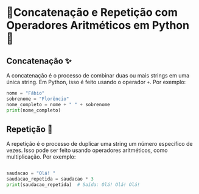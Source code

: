 # 📝Concatenação e Repetição com Operadores Aritméticos em Python 🐍

## Concatenação ✨

A concatenação é o processo de combinar duas ou mais strings em uma única string. Em Python, isso é feito usando o operador `+`. Por exemplo:

```python
nome = "Fábio"
sobrenome = "Florêncio"
nome_completo = nome + " " + sobrenome
print(nome_completo) 

```

## Repetição 🔄

A repetição é o processo de duplicar uma string um número específico de vezes. Isso pode ser feito usando operadores aritméticos, como multiplicação. Por exemplo:

```python

saudacao = "Olá! "
saudacao_repetida = saudacao * 3
print(saudacao_repetida)  # Saída: Olá! Olá! Olá!

```
